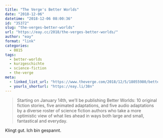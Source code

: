 ```yaml
---
title: "The Verge's Better Worlds"
date: "2018-12-06"
datetime: "2018-12-06 08:00:36"
id: "35372"
slug: "the-verges-better-worlds"
url: "https://eay.cc/2018/the-verges-better-worlds/"
author: "eay"
format: "link"
categories:
  - 0815
tags:
  - better-worlds
  - kurzgeschichte
  - science-fiction
  - the-verge
meta:
  - linked_list_url: "https://www.theverge.com/2018/12/5/18055980/better-worlds-science-fiction-short-stories-video"
  - yourls_shorturl: "https://eay.li/38n"
---
```


> Starting on January 14th, we’ll be publishing Better Worlds: 10 original fiction stories, five animated adaptations, and five audio adaptations by a diverse roster of science fiction authors who take a more optimistic view of what lies ahead in ways both large and small, fantastical and everyday.

Klingt gut. Ich bin gespannt.

